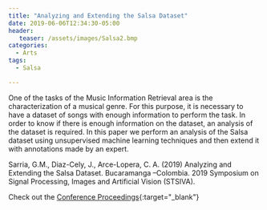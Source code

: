 ```yaml
---
title: "Analyzing and Extending the Salsa Dataset"
date: 2019-06-06T12:34:30-05:00
header:
   teaser: /assets/images/Salsa2.bmp
categories:
  - Arts
tags:
  - Salsa

---
```

One of the tasks of the Music Information Retrieval area is the characterization of a musical genre. 
For this purpose, it is necessary to have a dataset of songs with enough information to perform the task. 
In order to know if there is enough information on the dataset, an analysis of the dataset is required. 
In this paper we perform an analysis of the Salsa dataset using unsupervised machine learning techniques 
and then extend it with annotations made by an expert.

Sarria, G.M., Diaz-Cely, J., Arce-Lopera, C. A. (2019) Analyzing and Extending the Salsa Dataset. 
Bucaramanga –Colombia. 2019 Symposium on Signal Processing, Images and Artificial Vision (STSIVA).

Check out the [Conference Proceedings][URL]{:target="_blank"} 

[URL]: https://doi.org/10.1109/STSIVA.2019.8730229